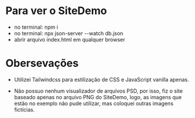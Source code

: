 # Para ver o SiteDemo

- no terminal: npm i
- no terminal: npx json-server --watch db.json
- abrir arquivo index.html em qualquer browser

# Obersevações

- Utilizei Tailwindcss para estilização de CSS e JavaScript vanilla apenas.

- Não possuo nenhum visualizador de arquivos PSD, por isso, fiz o site baseado apenas no arquivo PNG do SiteDemo, logo, as imagens que estão no exemplo não pude utilizar, mas coloquei outras imagens fictícias.
